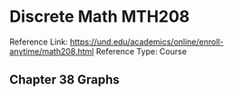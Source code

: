 # Discrete Math MTH208

Reference Link:  https://und.edu/academics/online/enroll-anytime/math208.html
Reference Type:  Course

## Chapter 38 Graphs

